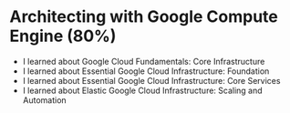 # Architecting with Google Compute Engine (80%)

* I learned about Google Cloud Fundamentals: Core Infrastructure
* I learned about Essential Google Cloud Infrastructure: Foundation
* I learned about Essential Google Cloud Infrastructure: Core Services
* I learned about Elastic Google Cloud Infrastructure: Scaling and Automation
